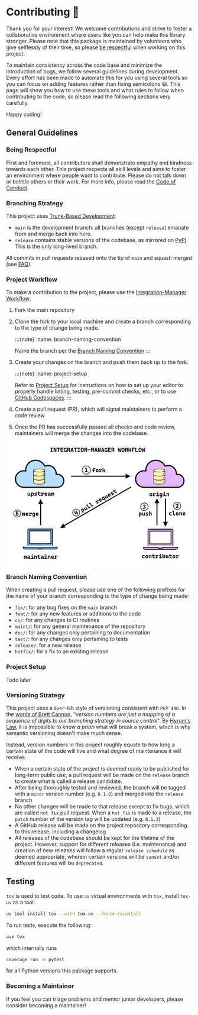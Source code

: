 
# Contributing 🎉

Thank you for your interest! We welcome contributions and strive to foster a collaborative environment where users like you can help make this library stronger. Please note that this package is maintained by volunteers who give selflessly of their time, so please [be respectful](#being-respectful) when working on this project.

To maintain consistency across the code base and minimize the introduction of bugs, we follow several guidelines during development. Every effort has been made to automate this for you using several tools so you can focus on adding features rather than fixing semicolons 😆. This page will show you how to use these tools and what rules to follow when contributing to the code, so please read the following sections very carefully.

Happy coding!

## General Guidelines

### Being Respectful

First and foremost, all contributors shall demonstrate empathy and kindness towards each other. This project respects all skill levels and aims to foster an environment where people want to contribute. Please do not talk down or belittle others or their work. For more info, please read the [Code of Conduct][code-of-conduct].

### Branching Strategy

This project uses [Trunk-Based Development][trunk-based-development]:

- `main` is the development branch: all branches (except `release`) emanate from and merge back into here.
- `release` contains stable versions of the codebase, as mirrored on [PyPI][pypi]. This is the only long-lived branch.

All commits in pull requests rebased onto the tip of `main` and squash merged (see [FAQ][faq-why-rebase-and-squash-merge]).

### Project Workflow

To make a contribution to the project, please use the [Integration-Manager Workflow][integration-manager-workflow]:

1. Fork the main repository
1. Clone the fork to your local machine and create a branch corresponding to the type of change being made.

   :::{note}
   :name: branch-naming-convention

   Name the branch per the [Branch Naming Convention](#branch-naming-convention)
   :::

1. Create your changes on the branch and push them back up to the fork.

   :::{note}
   :name: project-setup

   Refer to [Project Setup](#project-setup) for instructions on how to set up your editor to properly handle linting, testing, pre-commit checks, etc., or to use [GitHub Codespaces][codespaces].
   :::

1. Create a pull request (PR), which will signal maintainers to perform a code review

1. Once the PR has successfully passed all checks and code review, maintainers will merge the changes into the codebase.

![integration-manager-workflow](../_static/img/png/integration-manager-workflow.png)

### Branch Naming Convention

When creating a pull request, please use one of the following prefixes for the name of your branch corresponding to the type of change being made:

- `fix/`: for any bug fixes on the `main` branch
- `feat/`: for any new features or additions to the code
- `ci/`: for any changes to CI routines
- `maint/`: for any general maintenance of the repository
- `doc/`: for any changes only pertaining to documentation
- `test/`: for any changes only pertaining to tests
- `release/`: for a new release
- `hotfix/`: for a fix to an existing release

### Project Setup

Todo later

### Versioning Strategy

This project uses a `0ver`-ish style of versioning consistent with `PEP 440`. In the [words of Brett Cannon][why-i-dont-like-semver], "*version numbers are just a mapping of a sequence of digits to our branching strategy in source control*". By [Hyrum's Law][hyrums-law], it is impossible to know *a priori* what will break a system, which is why semantic versioning doesn't make much sense.

Instead, version numbers in this project roughly equate to how long a certain state of the code will live and what degree of maintenance it will receive:

- When a certain state of the project is deemed ready to be published for long-term public use, a pull request will be made on the `release` branch to create what is called a release candidate.
- After being thoroughly tested and reviewed, the branch will be tagged with a `minor` version number (e.g. `0.1.0`) and merged into the `release` branch
- No other changes will be made to that release except to fix bugs, which are called `hot fix` pull request. When a `hot fix` is made to a release, the `patch` number of the version tag will be updated (e.g. `0.1.1`)
- A GitHub release will be made on the project repository corresponding to this release, including a changelog
- All releases of the codebase should be kept for the lifetime of the project. However, support for different releases (i.e. maintenance) and creation of new releases will follow a regular `release schedule` as deemed appropriate, wherein certain versions will be `sunset` and/or different features will be `deprecated`.

## Testing

`tox` is used to test code. To use `uv` virtual environments with `tox`, install `tox-uv` as a tool:

```bash
uv tool install tox --with tox-uv --force-reinstall
```

To run tests, execute the following:

```bash
uvx tox
```

which internally runs

```bash
coverage run -m pytest
```

for all Python versions this package supports.

### Becoming a Maintainer

If you feel you can triage problems and mentor junior developers, please consider becoming a maintainer!

[code-of-conduct]: code_of_conduct.md
[trunk-based-development]: https://trunkbaseddevelopment.com/
[pypi]: https://pypi.org/
[faq-why-rebase-and-squash-merge]: faq.md#why-rebase-and-squash-merge
[integration-manager-workflow]: https://git-scm.com/book/en/v2/Distributed-Git-Distributed-Workflows
[codespaces]: https://github.com/features/codespaces
[why-i-dont-like-semver]: https://snarky.ca/why-i-dont-like-semver/
[hyrums-law]: https://www.hyrumslaw.com/
